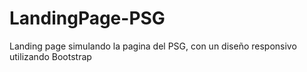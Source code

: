 # LandingPage-PSG
Landing page simulando la pagina del PSG, con un diseño responsivo utilizando Bootstrap

